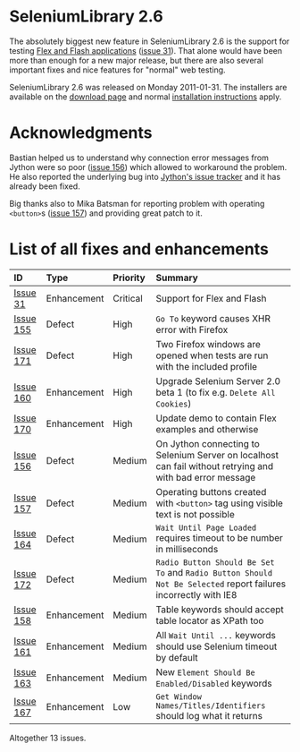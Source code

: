 

# SeleniumLibrary 2.6 #

The absolutely biggest new feature in SeleniumLibrary 2.6 is the support for testing [Flex and Flash applications](FlexTesting.md) ([issue 31](https://code.google.com/p/robotframework-seleniumlibrary/issues/detail?id=31)). That alone would have been more than enough for a new major release, but there are also several important fixes and nice features for "normal" web testing.

SeleniumLibrary 2.6 was released on Monday 2011-01-31. The installers are available on the [download page](http://code.google.com/p/robotframework-seleniumlibrary/downloads/list) and normal [installation instructions](InstallationInstructions.md) apply.

# Acknowledgments #

Bastian helped us to understand why connection error messages from Jython were so poor ([issue 156](https://code.google.com/p/robotframework-seleniumlibrary/issues/detail?id=156)) which allowed to workaround the problem. He also reported the underlying bug into [Jython's issue tracker](http://bugs.jython.org/issue1697) and it has already been fixed.

Big thanks also to Mika Batsman for reporting problem with operating `<button>`s ([issue 157](https://code.google.com/p/robotframework-seleniumlibrary/issues/detail?id=157)) and providing great patch to it.

# List of all fixes and enhancements #

| **ID** | **Type** | **Priority** | **Summary** |
|:-------|:---------|:-------------|:------------|
| [Issue 31](https://code.google.com/p/robotframework-seleniumlibrary/issues/detail?id=31) | Enhancement | Critical | Support for Flex and Flash |
| [Issue 155](https://code.google.com/p/robotframework-seleniumlibrary/issues/detail?id=155) | Defect | High | `Go To` keyword causes XHR error with Firefox |
| [Issue 171](https://code.google.com/p/robotframework-seleniumlibrary/issues/detail?id=171) | Defect | High | Two Firefox windows are opened when tests are run with the included profile |
| [Issue 160](https://code.google.com/p/robotframework-seleniumlibrary/issues/detail?id=160) | Enhancement | High | Upgrade Selenium Server 2.0 beta 1 (to fix e.g. `Delete All Cookies`) |
| [Issue 170](https://code.google.com/p/robotframework-seleniumlibrary/issues/detail?id=170) | Enhancement | High | Update demo to contain Flex examples and otherwise |
| [Issue 156](https://code.google.com/p/robotframework-seleniumlibrary/issues/detail?id=156) | Defect | Medium | On Jython connecting to Selenium Server on localhost can fail without retrying and with bad error message |
| [Issue 157](https://code.google.com/p/robotframework-seleniumlibrary/issues/detail?id=157) | Defect | Medium | Operating buttons created with `<button>` tag using visible text is not possible |
| [Issue 164](https://code.google.com/p/robotframework-seleniumlibrary/issues/detail?id=164) | Defect | Medium | `Wait Until Page Loaded` requires timeout to be number in milliseconds |
| [Issue 172](https://code.google.com/p/robotframework-seleniumlibrary/issues/detail?id=172) | Defect | Medium | `Radio Button Should Be Set To` and `Radio Button Should Not Be Selected` report failures incorrectly with IE8 |
| [Issue 158](https://code.google.com/p/robotframework-seleniumlibrary/issues/detail?id=158) | Enhancement | Medium | Table keywords should accept table locator as XPath too |
| [Issue 161](https://code.google.com/p/robotframework-seleniumlibrary/issues/detail?id=161) | Enhancement | Medium | All `Wait Until ...` keywords should use Selenium timeout by default |
| [Issue 163](https://code.google.com/p/robotframework-seleniumlibrary/issues/detail?id=163) | Enhancement | Medium | New `Element Should Be Enabled/Disabled` keywords |
| [Issue 167](https://code.google.com/p/robotframework-seleniumlibrary/issues/detail?id=167) | Enhancement | Low | `Get Window Names/Titles/Identifiers` should log what it returns |

Altogether 13 issues.